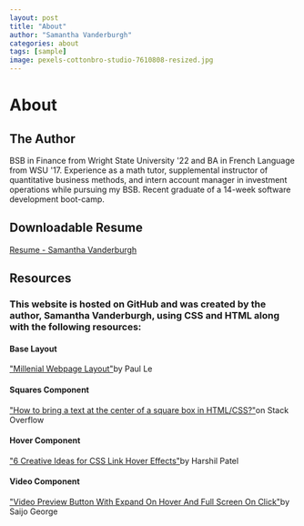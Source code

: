 ```yaml
---
layout: post
title: "About"
author: "Samantha Vanderburgh"
categories: about
tags: [sample]
image: pexels-cottonbro-studio-7610808-resized.jpg
---
```


<h1>About</h1>

<h2>The Author</h2>
<p>BSB in Finance from Wright State University '22 and BA in French Language from WSU '17. Experience as a math tutor, supplemental instructor of quantitative business methods, and intern account manager in investment operations while pursuing my BSB. Recent graduate of a 14-week software development boot-camp.</p>

<h2 class="rainbow-text">Downloadable Resume</h2>
<p><a href="./assets/Resume - Samantha Vanderburgh.pdf" download>Resume - Samantha Vanderburgh</a></p>

<h2>Resources</h2>
<h3>This website is hosted on GitHub and was created by the author, Samantha Vanderburgh, using CSS and HTML along with the following resources:</h3>

<h4>Base Layout</h4>
<p><a href="https://github.com/LeNPaul/Millennial" target="_blank">"Millenial Webpage Layout"</a>by Paul Le</p>

<h4>Squares Component</h4>
<p><a href="https://stackoverflow.com/questions/46351635/how-to-bring-a-text-at-the-center-of-a-square-box-in-html-css" target="_blank">"How to bring a text at the center of a square box in HTML/CSS?"</a>on Stack Overflow</p>

<h4>Hover Component</h4>
<p><a href="https://css-tricks.com/css-link-hover-effects/" target="_blank">"6 Creative Ideas for CSS Link Hover Effects"</a>by Harshil Patel<p>

<h4>Video Component</h4>
<p><a href="https://codemyui.com/video-preview-button-with-expand-on-hover-and-full-screen-on-click/" target="_blank">"Video Preview Button With Expand On Hover And Full Screen On Click"</a>by Saijo George</p>
